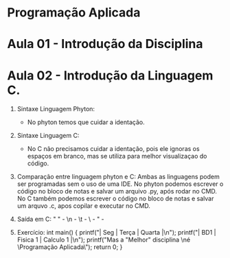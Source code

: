 # Programação Aplicada

# Aula 01 - Introdução da Disciplina

# Aula 02 - Introdução da Linguagem C.
1. Sintaxe Linguagem Phyton:
   * No phyton temos que cuidar a identação.

2. Sintaxe Linguagem C:
   * No C não precisamos cuidar a identação, pois ele ignoras os espaços em branco, mas se utiliza para melhor visualizaçao do código.

3. Comparação entre linguagem phyton e C:
   Ambas as linguagens podem ser programadas sem o uso de uma IDE.
   No phyton podemos escrever o código no bloco de notas e salvar um arquivo .py, após rodar no CMD.
   No C também podemos escrever o código no bloco de notas e salvar um arquvo .c, apos copilar e executar no CMD.

4. Saída em C:
   " " -
   \n -
   \t -
   \\ -
   \" -
   
5. Exercício:
 int main() {
  printf("| Seg |  Terça   |   Quarta  |\n");
  printf("| BD1 | Fisica 1 | Calculo 1 |\n");
  printf("Mas a \"Melhor\" disciplina \né \\Programação Aplicada\\");
  return 0;
}
